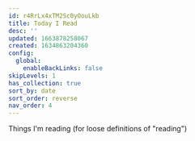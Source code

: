 ```yaml
---
id: r4RrLx4xTM2Sc0yOouLkb
title: Today I Read
desc: ''
updated: 1663878258067
created: 1634863204360
config:
  global:
    enableBackLinks: false
skipLevels: 1
has_collection: true
sort_by: date
sort_order: reverse
nav_order: 4
---
```


Things I'm reading (for loose definitions of "reading")